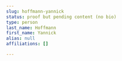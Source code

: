 ```yaml
---
slug: hoffmann-yannick
status: proof but pending content (no bio)
type: person
last_name: Hoffmann
first_name: Yannick
alias: null
affiliations: []

---
```

